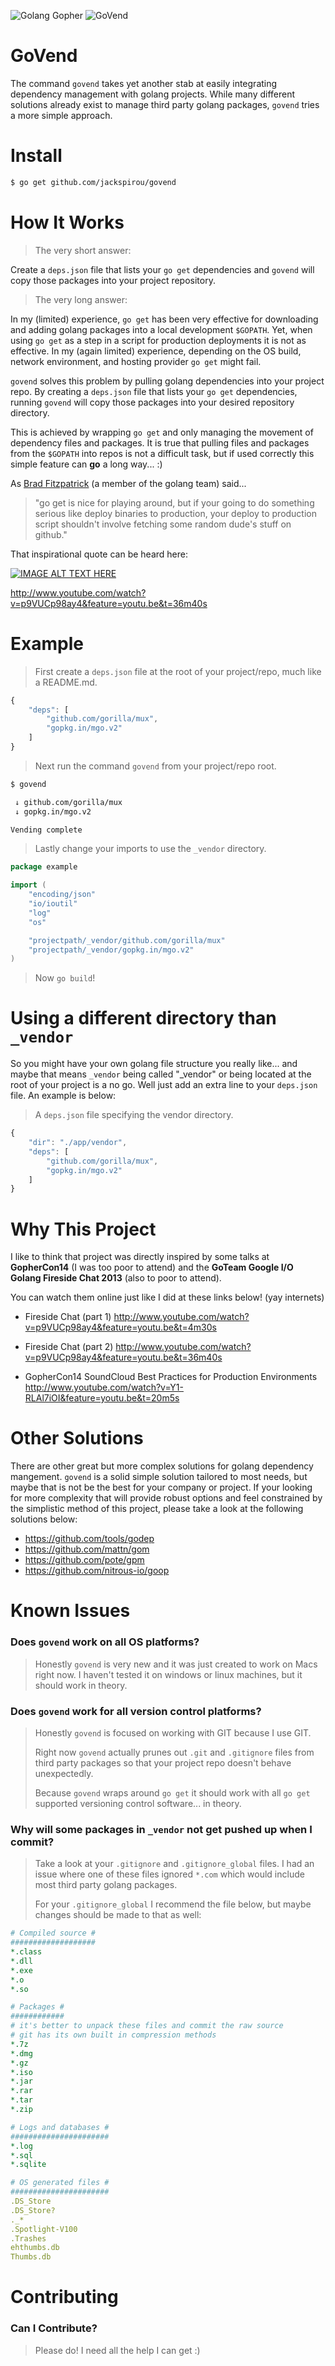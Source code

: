 ![Golang Gopher](./images/small-gopher.png) ![GoVend](./images/govend.png)

GoVend
======

The command `govend` takes yet another stab at easily integrating dependency management with golang projects. While many different solutions already exist to manage third party golang packages, `govend` tries a more simple approach.

Install
=======

```bash
$ go get github.com/jackspirou/govend
```

How It Works
============

> The very short answer:

Create a `deps.json` file that lists your `go get` dependencies and `govend` will copy those packages into your project repository.

> The very long answer:

In my (limited) experience, `go get` has been very effective for downloading and adding golang packages into a local development `$GOPATH`. Yet, when using `go get` as a step in a script for production deployments it is not as effective. In my (again limited) experience, depending on the OS build, network environment, and hosting provider `go get` might fail.

`govend` solves this problem by pulling golang dependencies into your project repo. By creating a `deps.json` file that lists your `go get` dependencies, running `govend` will copy those packages into your desired repository directory.

This is achieved by wrapping `go get` and only managing the movement of dependency files and packages. It is true that pulling files and packages from the `$GOPATH` into repos is not a difficult task, but if used correctly this simple feature can **go** a long way... :)

As [Brad Fitzpatrick](https://github.com/bradfitz) (a member of the golang team) said...

> "go get is nice for playing around, but if your going to do something serious like deploy binaries to production, your deploy to production script shouldn't involve fetching some random dude's stuff on github."

That inspirational quote can be heard here:

[![IMAGE ALT TEXT HERE](http://img.youtube.com/vi/p9VUCp98ay4/0.jpg)](http://www.youtube.com/watch?v=p9VUCp98ay4&feature=youtu.be&t=36m40s)

http://www.youtube.com/watch?v=p9VUCp98ay4&feature=youtu.be&t=36m40s

Example
=======

> First create a `deps.json` file at the root of your project/repo, much like a README.md.

```javascript
{
    "deps": [
        "github.com/gorilla/mux",
        "gopkg.in/mgo.v2"
    ]
}
```

> Next run the command `govend` from your project/repo root.

```bash
$ govend

 ↓ github.com/gorilla/mux
 ↓ gopkg.in/mgo.v2

Vending complete
```

> Lastly change your imports to use the `_vendor` directory.

```go
package example

import (
	"encoding/json"
	"io/ioutil"
	"log"
	"os"

	"projectpath/_vendor/github.com/gorilla/mux"
	"projectpath/_vendor/gopkg.in/mgo.v2"
)
```

> Now `go build`!

Using a different directory than `_vendor`
==========================================

So you might have your own golang file structure you really like... and maybe that means `_vendor` being called "_vendor" or being located at the root of your project is a no go. Well just add an extra line to your `deps.json` file. An example is below:

> A `deps.json` file specifying the vendor directory.

```javascript
{
    "dir": "./app/vendor",
    "deps": [
        "github.com/gorilla/mux",
        "gopkg.in/mgo.v2"
    ]
}
```

Why This Project
================

I like to think that project was directly inspired by some talks at **GopherCon14** (I was too poor to attend) and the **GoTeam Google I/O Golang Fireside Chat 2013** (also to poor to attend).

You can watch them online just like I did at these links below! (yay internets)

-	Fireside Chat (part 1) http://www.youtube.com/watch?v=p9VUCp98ay4&feature=youtu.be&t=4m30s

-	Fireside Chat (part 2) http://www.youtube.com/watch?v=p9VUCp98ay4&feature=youtu.be&t=36m40s

-	GopherCon14 SoundCloud Best Practices for Production Environments http://www.youtube.com/watch?v=Y1-RLAl7iOI&feature=youtu.be&t=20m5s

Other Solutions
===============

There are other great but more complex solutions for golang dependency mangement. `govend` is a solid simple solution tailored to most needs, but maybe that is not be the best for your company or project. If your looking for more complexity that will provide robust options and feel constrained by the simplistic method of this project, please take a look at the following solutions below:

-	https://github.com/tools/godep
-	https://github.com/mattn/gom
-	https://github.com/pote/gpm
-	https://github.com/nitrous-io/goop

Known Issues
============

### Does `govend` work on all OS platforms?

> Honestly `govend` is very new and it was just created to work on Macs right now. I haven't tested it on windows or linux machines, but it should work in theory.

### Does `govend` work for all version control platforms?

> Honestly `govend` is focused on working with GIT because I use GIT.
>
> Right now `govend` actually prunes out `.git` and `.gitignore` files from third party packages so that your project repo doesn't behave unexpectedly.
>
> Because `govend` wraps around `go get` it should work with all `go get` supported versioning control software... in theory.

### Why will some packages in `_vendor` not get pushed up when I commit?

> Take a look at your `.gitignore` and `.gitignore_global` files. I had an issue where one of these files ignored `*.com` which would include most third party golang packages.
>
> For your `.gitignore_global` I recommend the file below, but maybe changes should be made to that as well:

```yml
# Compiled source #
###################
*.class
*.dll
*.exe
*.o
*.so

# Packages #
############
# it's better to unpack these files and commit the raw source
# git has its own built in compression methods
*.7z
*.dmg
*.gz
*.iso
*.jar
*.rar
*.tar
*.zip

# Logs and databases #
######################
*.log
*.sql
*.sqlite

# OS generated files #
######################
.DS_Store
.DS_Store?
._*
.Spotlight-V100
.Trashes
ehthumbs.db
Thumbs.db
```

Contributing
============

### Can I Contribute?

> Please do! I need all the help I can get :)
